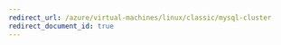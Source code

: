 ```yaml
---
redirect_url: /azure/virtual-machines/linux/classic/mysql-cluster
redirect_document_id: true
---
```

